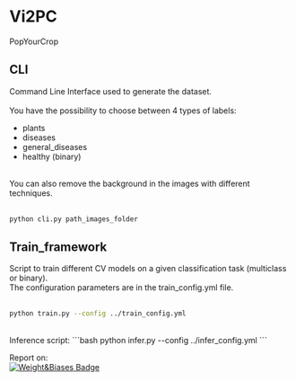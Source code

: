 # Vi2PC
PopYourCrop

## CLI
Command Line Interface used to generate the dataset.
<br>
<br>
You have the possibility to choose between 4 types of labels:<br>
- plants
- diseases
- general_diseases
- healthy (binary)
<br>
You can also remove the background in the images with different techniques.<br>
<br>

```bash
python cli.py path_images_folder
```

## Train_framework
Script to train different CV models on a given classification task (multiclass or binary).<br>
The configuration parameters are in the train_config.yml file.
<br>
<br>
```bash
python train.py --config ../train_config.yml
```
<br>
Inference script:
```bash
python infer.py --config ../infer_config.yml
```

Report on:<br>
 <a href="https://wandb.ai/mjouffro/eval_models_pl_disease_disease-classification/reports/Plant-Disease-Classification--VmlldzoyMjc1OTQ5">
    <img src="https://camo.githubusercontent.com/5c70f08219d50671f896067e1024b0db9dfca119304d0d977cbf273565be32fc/68747470733a2f2f696d672e736869656c64732e696f2f7374617469632f76313f7374796c653d666f722d7468652d6261646765266d6573736167653d576569676874732b2532362b42696173657326636f6c6f723d323232323232266c6f676f3d576569676874732b2532362b426961736573266c6f676f436f6c6f723d464642453030266c6162656c3d" alt="Weight&Biases Badge"/>

  </a>

